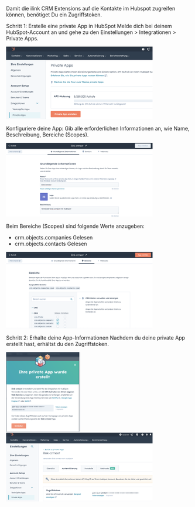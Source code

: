 
Damit die ilink CRM Extensions auf die Kontakte im Hubspot zugreifen können, benötiget Du ein Zugriffstoken.

Schritt 1: Erstelle eine private App in HubSpot
Melde dich bei deinem HubSpot-Account an und gehe zu den Einstellungen > Integrationen > Private Apps.

<img src="img/createprivateappbutton.png" alt="Erstellen einer privanten App" width="400"/>

Konfiguriere deine App: Gib alle erforderlichen Informationen an, wie Name, Beschreibung, Bereiche (Scopes).

<img src="img/enterbasicinformation.png" alt="Eingeben der Basis Informationen" width="400"/>

Beim Bereiche (Scopes) sind folgende Werte anzugeben:

* crm.objects.companies Gelesen
* crm.objects.contacts Gelesen

<img src="img/enterscopescreate.png" alt="Auswählen der Bereiche (Scopes)" width="400"/>

Schritt 2: Erhalte deine App-Informationen
Nachdem du deine private App erstellt hast, erhältst du den Zugriffstoken.

<img src="img/privateappcreated.png" alt="Erstellter Zugriffstoken" width="200"/>

<img src="img/showaccesstoken.png" alt="Zugriffstoken anzeigen" width="400"/>